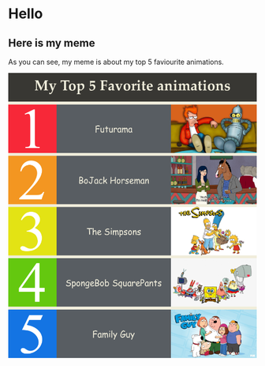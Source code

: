 # **Hello**


## Here is my meme

As you can see, my meme is about my top 5 faviourite animations. 

![](my_meme.png)
